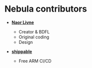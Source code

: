 Nebula contributors
===================

* **[Naor Livne](https://github.com/naorlivne)**

  * Creator & BDFL
  * Original coding
  * Design

* **[shippable](https://github.com/shippable.com/)**

  * Free ARM CI/CD
